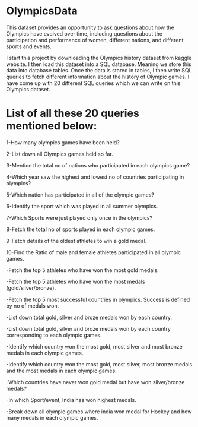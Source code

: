 # OlympicsData
This dataset provides an opportunity to ask questions about how the Olympics have evolved over time, including questions about the participation and performance of women, different nations, and different sports and events.


I start this project by downloading the Olympics history dataset from kaggle website. I then load this dataset into a SQL database. Meaning we store this data into database tables. Once the data is stored in tables, I then write SQL queries to fetch different information about the history of Olympic games.
I have come up with 20 different SQL queries which we can write on this Olympics dataset.


# List of all these 20 queries mentioned below:


1-How many olympics games have been held?

2-List down all Olympics games held so far.

3-Mention the total no of nations who participated in each olympics game?

4-Which year saw the highest and lowest no of countries participating in olympics?

5-Which nation has participated in all of the olympic games?

6-Identify the sport which was played in all summer olympics.

7-Which Sports were just played only once in the olympics?

8-Fetch the total no of sports played in each olympic games.

9-Fetch details of the oldest athletes to win a gold medal.

10-Find the Ratio of male and female athletes participated in all olympic games.

-Fetch the top 5 athletes who have won the most gold medals.

-Fetch the top 5 athletes who have won the most medals (gold/silver/bronze).

-Fetch the top 5 most successful countries in olympics. Success is defined by no of medals won.

-List down total gold, silver and broze medals won by each country.

-List down total gold, silver and broze medals won by each country corresponding to each olympic games.

-Identify which country won the most gold, most silver and most bronze medals in each olympic games.

-Identify which country won the most gold, most silver, most bronze medals and the most medals in each olympic games.

-Which countries have never won gold medal but have won silver/bronze medals?

-In which Sport/event, India has won highest medals.

-Break down all olympic games where india won medal for Hockey and how many medals in each olympic games.


